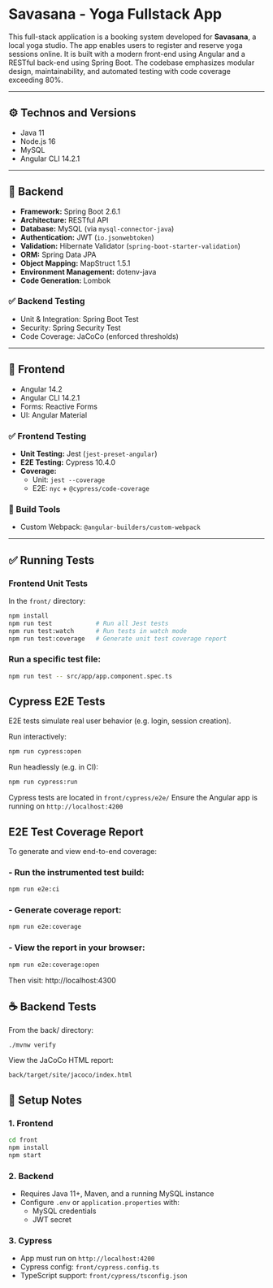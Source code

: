 # Savasana - Yoga Fullstack App

This full-stack application is a booking system developed for **Savasana**, a local yoga studio. The app enables users to register and reserve yoga sessions online. It is built with a modern front-end using Angular and a RESTful back-end using Spring Boot. The codebase emphasizes modular design, maintainability, and automated testing with code coverage exceeding 80%.

---

## ⚙️ Technos and Versions

- Java 11
- Node.js 16
- MySQL
- Angular CLI 14.2.1

---

## 🔧 Backend

- **Framework:** Spring Boot 2.6.1
- **Architecture:** RESTful API
- **Database:** MySQL (via `mysql-connector-java`)
- **Authentication:** JWT (`io.jsonwebtoken`)
- **Validation:** Hibernate Validator (`spring-boot-starter-validation`)
- **ORM:** Spring Data JPA
- **Object Mapping:** MapStruct 1.5.1
- **Environment Management:** dotenv-java
- **Code Generation:** Lombok

### ✅ Backend Testing

- Unit & Integration: Spring Boot Test
- Security: Spring Security Test
- Code Coverage: JaCoCo (enforced thresholds)

---

## 🎨 Frontend

- Angular 14.2
- Angular CLI 14.2.1
- Forms: Reactive Forms
- UI: Angular Material

### ✅ Frontend Testing

- **Unit Testing:** Jest (`jest-preset-angular`)
- **E2E Testing:** Cypress 10.4.0
- **Coverage:**
  - Unit: `jest --coverage`
  - E2E: `nyc` + `@cypress/code-coverage`

### 🔧 Build Tools

- Custom Webpack: `@angular-builders/custom-webpack`

---

## ✅ Running Tests

### Frontend Unit Tests

In the `front/` directory:

```bash
npm install
npm run test            # Run all Jest tests
npm run test:watch      # Run tests in watch mode
npm run test:coverage   # Generate unit test coverage report
```

### Run a specific test file:

```bash
npm run test -- src/app/app.component.spec.ts
```

## Cypress E2E Tests

E2E tests simulate real user behavior (e.g. login, session creation).

Run interactively:

```bash
npm run cypress:open
```

Run headlessly (e.g. in CI):

```bash
npm run cypress:run
```

Cypress tests are located in `front/cypress/e2e/`
Ensure the Angular app is running on `http://localhost:4200`

## E2E Test Coverage Report

To generate and view end-to-end coverage:

### - Run the instrumented test build:

```bash
npm run e2e:ci
```

### - Generate coverage report:

```bash
npm run e2e:coverage
```

### - View the report in your browser:

```bash
npm run e2e:coverage:open
```

Then visit: http://localhost:4300

## ☕ Backend Tests

From the back/ directory:

`./mvnw verify`

View the JaCoCo HTML report:

`back/target/site/jacoco/index.html`

## 🧩 Setup Notes

### 1. Frontend

```bash
cd front
npm install
npm start
```

### 2. Backend

- Requires Java 11+, Maven, and a running MySQL instance
- Configure `.env` or `application.properties` with:
  - MySQL credentials
  - JWT secret

### 3. Cypress

- App must run on `http://localhost:4200`
- Cypress config: `front/cypress.config.ts`
- TypeScript support: `front/cypress/tsconfig.json`
